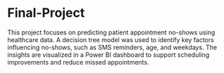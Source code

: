 # Final-Project
This project focuses on predicting patient appointment no-shows using healthcare data. A decision tree model was used to identify key factors influencing no-shows, such as SMS reminders, age, and weekdays. The insights are visualized in a Power BI dashboard to support scheduling improvements and reduce missed appointments.
